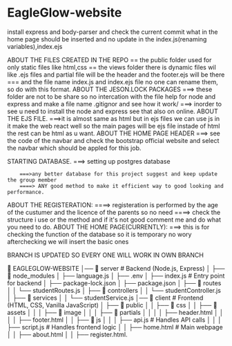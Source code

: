 # EagleGlow-website
install express and body-parser and check the current commit what in the home page should be inserted and no update in the index.js(renaming variables),index.ejs

ABOUT THE FILES CREATED IN THE REPO
        == the public folder used for only static files like html,css 
        == the views folder there is dynamic files wil like .ejs files and partial file will be the header and the footer.ejs will be there
        === and the file name index.js and index.ejs file no one can rename them, so do with this format.
ABOUT THE JESON.LOCK PACKAGES
        ===>  these folder are not to be share so no intercation with the file help for node and express and make a file name .gitignor and see how it work/
        ===> inorder to see u need to install the node and express see that also on online.
ABOUT THE EJS FILE.
        ===>it is almost same as html but in ejs files we can use js in it make the web react well so the main pages will be ejs file instade of html the rest can be 
                html as u want.
ABOUT THE HOME PAGE HEADER
        ===> see the code of the navbar and check the bootstrap official website and select the navbar which should be appled for this job.

STARTING DATABASE.
        ===> setting up postgres database
        
        ===>any better database for this project suggest and keep update the group member
        ====> ANY good method to make it efficient way to good looking and performance.
ABOUT THE REGISTERATION:
        ====> registeration is performed by the age of the custumer and the licence of the parents so no need
        ====> check the structure i use or the method and if it's not good comment me and do what you need to do.
ABOUT THE HOME PAGE(CURRENTLY):
         ===> this is for checking the function of the database so it is temporary no wory afterchecking we will insert the basic ones

BRANCH IS UPDATED SO EVERY ONE WILL WORK IN OWN BRANCH

📂 EAGLEGLOW-WEBSITE
│── 📂 server       # Backend (Node.js, Express)
│   ├── 📂 node_modules 
│   ├── language.js 
│   ├── .env
│   ├── index.js  # Entry point for backend
│   ├── package-lock.json
│   ├── package.json
│   ├── 📂 routes
│   │   └── studentRoutes.js
│   ├── 📂 controllers
│   │   └── studentController.js
│   ├── 📂 services
│   │   └── studentService.js
│── 📂 client       # Frontend (HTML, CSS, Vanilla JavaScript)
│   ├── 📂 public
│   │   ├── 📂 css
│   │   ├── 📂 assets
│   │   │   ├── 📂 image
│   │   │   ├── 📂 partials
│   │   │   │   ├── header.html
│   │   │   │   ├── footer.html
│   │   ├── 📂 js
│   │   │   ├── api.js  # Handles API calls
│   │   │   ├── script.js  # Handles frontend logic
│   │   ├── home.html  # Main webpage
│   │   ├── about.html
│   │   ├── register.html.
